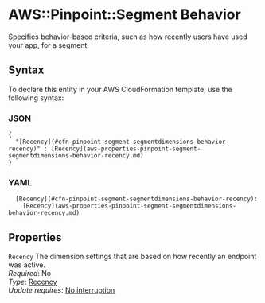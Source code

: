 # AWS::Pinpoint::Segment Behavior<a name="aws-properties-pinpoint-segment-segmentdimensions-behavior"></a>

Specifies behavior\-based criteria, such as how recently users have used your app, for a segment\.

## Syntax<a name="aws-properties-pinpoint-segment-segmentdimensions-behavior-syntax"></a>

To declare this entity in your AWS CloudFormation template, use the following syntax:

### JSON<a name="aws-properties-pinpoint-segment-segmentdimensions-behavior-syntax.json"></a>

```
{
  "[Recency](#cfn-pinpoint-segment-segmentdimensions-behavior-recency)" : [Recency](aws-properties-pinpoint-segment-segmentdimensions-behavior-recency.md)
}
```

### YAML<a name="aws-properties-pinpoint-segment-segmentdimensions-behavior-syntax.yaml"></a>

```
  [Recency](#cfn-pinpoint-segment-segmentdimensions-behavior-recency): 
    [Recency](aws-properties-pinpoint-segment-segmentdimensions-behavior-recency.md)
```

## Properties<a name="aws-properties-pinpoint-segment-segmentdimensions-behavior-properties"></a>

`Recency`  <a name="cfn-pinpoint-segment-segmentdimensions-behavior-recency"></a>
The dimension settings that are based on how recently an endpoint was active\.  
*Required*: No  
*Type*: [Recency](aws-properties-pinpoint-segment-segmentdimensions-behavior-recency.md)  
*Update requires*: [No interruption](https://docs.aws.amazon.com/AWSCloudFormation/latest/UserGuide/using-cfn-updating-stacks-update-behaviors.html#update-no-interrupt)